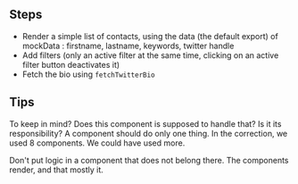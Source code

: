## Steps
- Render a simple list of contacts, using the data (the default export) of mockData : firstname, lastname, keywords, twitter handle
- Add filters (only an active filter at the same time, clicking on an active filter button deactivates it)
- Fetch the bio using `fetchTwitterBio`

## Tips
To keep in mind? Does this component is supposed to handle that? Is it its responsibility? A component should do only one thing. In the correction, we used 8 components. We could have used more.

Don't put logic in a component that does not belong there. The components render, and that mostly it.
